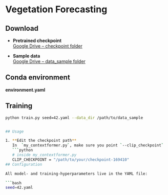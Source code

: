 # Vegetation Forecasting

## Download

- **Pretrained checkpoint**  
  [Google Drive – checkpoint folder](https://drive.google.com/drive/folders/1V4JXgLtGWFQXE4SF7qN5N4vn6-b58kgZ?usp=sharing)

- **Sample data**  
  [Google Drive – data_sample folder](https://drive.google.com/drive/folders/1YKF5ce5w3SfkaVZftg_fDCzIwo88B_2J?usp=sharing)
  
## Conda environment
**environment.yaml**
## Training

```bash
python train.py seed=42.yaml --data_dir /path/to/data_sample


## Usage

1. **Edit the checkpoint path**  
   In  `my_contextformer.py`, make sure you point `--clip_checkpoint`  at the folder or file where you’ve stored your pretrained weights. Example:  
   ```python
   # inside my_contextformer.py
   CLIP_CHECKPOINT = "/path/to/your/checkpoint-169410"
## Configuration

All model- and training-hyperparameters live in the YAML file:

```bash
seed=42.yaml
